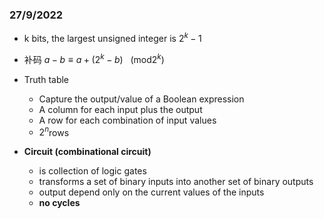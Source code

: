### 27/9/2022

- k bits, the largest unsigned integer is $2^k-1$

- 补码 $a-b \equiv a + (2^k-b)\ \ \ (\text{mod} 2^k)$

- Truth table

  - Capture the output/value of a Boolean expression
  - A column for each input plus the output
  - A row for each combination of input values
  - $2^n$rows

- **Circuit (combinational circuit)**

  - is collection of logic gates
  - transforms a set of binary inputs into another set of binary outputs
  - output depend only on the current values of the inputs
  - **no cycles**

  